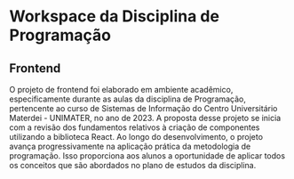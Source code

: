 # Workspace da Disciplina de Programação

## Frontend
O projeto de frontend foi elaborado em ambiente acadêmico, especificamente durante as aulas da disciplina de Programação, pertencente ao curso de Sistemas de Informação do Centro Universitário Materdei - UNIMATER, no ano de 2023. A proposta desse projeto se inicia com a revisão dos fundamentos relativos à criação de componentes utilizando a biblioteca React. Ao longo do desenvolvimento, o projeto avança progressivamente na aplicação prática da metodologia de programação. Isso proporciona aos alunos a oportunidade de aplicar todos os conceitos que são abordados no plano de estudos da disciplina.